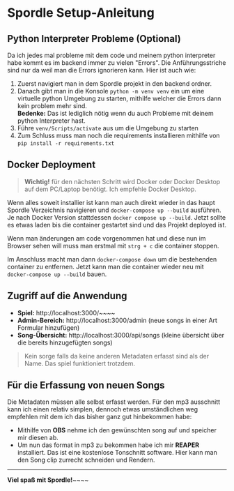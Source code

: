 # Spordle Setup-Anleitung

## Python Interpreter Probleme (Optional)

Da ich jedes mal probleme mit dem code und meinem python interpreter habe kommt es im backend immer zu vielen "Errors".
Die Anführungsstriche sind nur da weil man die Errors ignorieren kann. Hier ist auch wie:

1. Zuerst navigiert man in dem Spordle projekt in den backend ordner.
2. Danach gibt man in die Konsole `python -m venv venv` ein um eine virtuelle python Umgebung zu starten, mithilfe welcher die Errors dann kein problem mehr sind.  
   **Bedenke:** Das ist lediglich nötig wenn du auch Probleme mit deinem python Interpreter hast.
3. Führe `venv/Scripts/activate` aus um die Umgebung zu starten
4. Zum Schluss muss man noch die requirements installieren mithilfe von `pip install -r requirements.txt`

## Docker Deployment

> **Wichtig!** für den nächsten Schritt wird Docker oder Docker Desktop auf dem PC/Laptop benötigt. Ich empfehle Docker Desktop.

Wenn alles soweit installier ist kann man auch direkt wieder in das haupt Spordle Verzeichnis navigieren und `docker-compose up --build` ausführen. Je nach Docker Version stattdessen `docker compose up --build`.
Jetzt sollte es etwas laden bis die container gestartet sind und das Projekt deployed ist.

Wenn man änderungen am code vorgenommen hat und diese nun im Browser sehen will muss man erstmal mit `strg + c` die container stoppen.

Im Anschluss macht man dann `docker-compose down` um die bestehenden container zu entfernen. Jetzt kann man die container wieder neu mit `docker-compose up --build` bauen.
## Zugriff auf die Anwendung

- **Spiel:** http://localhost:3000/~~~~
- **Admin-Bereich:** http://localhost:3000/admin (neue songs in einer Art Formular hinzufügen)
- **Song-Übersicht:** http://localhost:3000/api/songs (kleine übersicht über die bereits hinzugefügten songs)

> Kein sorge falls da keine anderen Metadaten erfasst sind als der Name. Das spiel funktioniert trotzdem.

## Für die Erfassung von neuen Songs

Die Metadaten müssen alle selbst erfasst werden. Für den mp3 ausschnitt kann ich einen relativ simplen, dennoch etwas umständlichen weg empfehlen mit dem ich das bisher ganz gut hinbekommen habe:

- Mithilfe von **OBS** nehme ich den gewünschten song auf und speicher mir diesen ab.
- Um nun das format in mp3 zu bekommen habe ich mir **REAPER** installiert. Das ist eine kostenlose Tonschnitt software. Hier kann man den Song clip zurrecht schneiden und Rendern.

---

**Viel spaß mit Spordle!**~~~~
